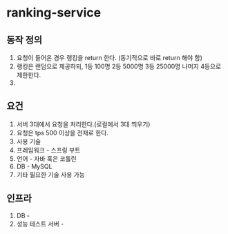 # ranking-service

## 동작 정의
1. 요청이 들어온 경우 랭킹을 return 한다. (동기적으로 바로 return 해야 함)
2. 랭킹은 랜덤으로 제공하되, 1등 100명 2등 5000명 3등 25000명 나머지 4등으로 제한한다.
3. 

## 요건
1. 서버 3대에서 요청을 처리한다.(로컬에서 3대 띄우기)
2. 요청은 tps 500 이상을 전재로 한다.
3. 사용 기술
  1. 프레임워크 - 스프링 부트
  2. 언어 - 자바 혹은 코틀린
  3. DB - MySQL
  4. 기타 필요한 기술 사용 가능

  
## 인프라
1. DB -
2. 성능 테스트 서버 - 

